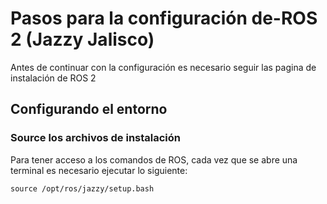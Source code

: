 # Pasos para la configuración de-ROS 2 (Jazzy Jalisco)

Antes de continuar con la configuración es necesario seguir las pagina de instalación de ROS 2
## Configurando el entorno
### Source los archivos de instalación

Para tener acceso a los comandos de ROS, cada vez que se abre una terminal es necesario ejecutar lo siguiente: 
```
source /opt/ros/jazzy/setup.bash
```



